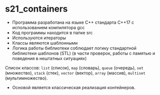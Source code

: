 # s21_containers

- Программа разработана на языке C++ стандарта C++17 с использованием компилятора gcc
- Код программы находится в папке src
- Используются итераторы
- Классы являются шаблонными
- Логика работы библиотеки соблюдает логику стандартной библиотеки шаблонов (STL) (в части проверок, работы с памятью и поведения в нештатных ситуациях)

Список классов: `list` (список), `map` (словарь), `queue` (очередь), `set` (множество), `stack` (стек), `vector` (вектор), `array` (массив), `multiset` (мультимножество).
- Основой является классическая реализация контейнеров.

